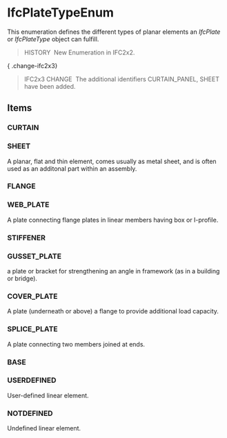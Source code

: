 # IfcPlateTypeEnum

This enumeration defines the different types of planar elements an _IfcPlate_ or _IfcPlateType_ object can fulfill.

> HISTORY&nbsp; New Enumeration in IFC2x2.

{ .change-ifc2x3}
> IFC2x3 CHANGE&nbsp; The additional identifiers CURTAIN_PANEL, SHEET have been added.

## Items

### CURTAIN


### SHEET
A planar, flat and thin element, comes usually as metal sheet, and is often used as an additonal part within an assembly.

### FLANGE


### WEB_PLATE
A plate connecting flange plates in linear members having box or I-profile.

### STIFFENER


### GUSSET_PLATE
a plate or bracket for strengthening an angle in framework (as in a building or bridge).

### COVER_PLATE
A plate (underneath or above) a flange to provide additional load capacity.

### SPLICE_PLATE
A plate connecting two members joined at ends.

### BASE


### USERDEFINED
User-defined linear element.

### NOTDEFINED
Undefined linear element.
